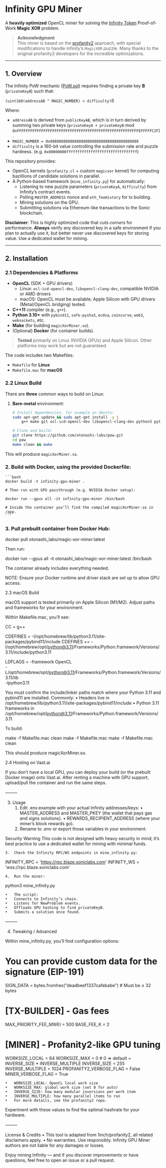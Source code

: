 # Infinity GPU Miner

A **heavily optimized** OpenCL miner for solving the [Infinity Token](https://github.com/8finity-xyz/protocol) Proof-of-Work **Magic XOR** problem.  

> **Acknowledgment**  
> This miner is based on the [profanity2](https://github.com/1inch/profanity2) approach, with special modifications to handle Infinity’s `MagicXOR` puzzle. Many thanks to the original profanity2 developers for the incredible optimizations.

---

## 1. Overview

The Infinity PoW mechanic ([PoW.sol](https://github.com/8finity-xyz/protocol/blob/main/contracts/PoW.sol)) requires finding a private key **B** (`privateKeyB`) such that:

`(uint160(addressAB ^ MAGIC_NUMBER) < difficulty)`ß

Where:
- `addressAB` is derived from `publicKeyAB`, which is in turn derived by summing two private keys (`privateKeyA + privateKeyB` mod `0xFFFFFFFFFFFFFFFFFFFFFFFFFFFFFFFFFFFFFFFFFFFFFFFFFFFFFFFEFFFFFC2F`).
- `MAGIC_NUMBER = 0x8888888888888888888888888888888888888888`
- `difficulty` is a 160-bit value controlling the submission rate and puzzle hardness. (e.g. `0x00000000ffffffffffffffffffffffffffffffff`)

This repository provides:
- OpenCL kernels (`profanity.cl` + custom `magicxor` kernel) for computing bazillions of candidate solutions in parallel.
- A Python-based framework (`mine_infinity.py`) for automatically:
  - Listening to new puzzle parameters (`privateKeyA`, `difficulty`) from Infinity’s contract events.
  - Polling `MASTER_ADDRESS` nonce and `eth_feeHistory` for tx building.
  - Mining solutions on the GPU.
  - Submitting solutions via Ethereum-like transactions to the Sonic blockchain.

**Disclaimer**: This is highly optimized code that *cuts corners* for performance. **Always** verify any discovered key in a safe environment if you plan to actually use it, but better never use discovered keys for storing value. Use a dedicated wallet for mining.

---

## 2. Installation

### 2.1 Dependencies & Platforms

- **OpenCL** (SDK + GPU drivers)  
  - Linux: `ocl-icd-opencl-dev`, `libopencl-clang-dev`, compatible NVIDIA or AMD drivers
  - macOS: OpenCL must be available; Apple Silicon with GPU drivers (Metal/OpenCL bridging) tested.
- **C++11** compiler (e.g., `g++`).
- **Python 3.10+** with `pybind11`, `safe-pysha3`, `ecdsa`, `coincurve`, `web3`, `websockets`, etc.
- **Make** (for building `magicXorMiner.so`).
- (Optional) **Docker** (for container builds).

> **Tested** primarily on Linux (NVIDIA GPUs) and Apple Silicon. Other platforms *may* work but are not guaranteed.

The code includes two Makefiles:
- `Makefile` for **Linux**
- `Makefile.mac` for **macOS**  

### 2.2 Linux Build

There are **three** common ways to build on Linux:

1. **Bare-metal** environment:
   ```bash
   # Install dependencies, for example on Ubuntu:
   sudo apt-get update && sudo apt-get install -y \
       g++ make git ocl-icd-opencl-dev libopencl-clang-dev python3 python3-pip

   # Clone and build:
   git clone https://github.com/otonashi-labs/pow.git
   cd pow
   make clean && make
   ```

This will produce `magicXorMiner.so`.

### 2.	Build with Docker, using the provided Dockerfile:
    ```bash
    docker build -t infinity-gpu-miner .
    
    # Then run with GPU passthrough (e.g. NVIDIA Docker setup):

    docker run --gpus all -it infinity-gpu-miner /bin/bash

    # Inside the container you’ll find the compiled magicXorMiner.so in /app.
    ```

### 3.	Pull prebuilt container from Docker Hub:

docker pull otonashi_labs/magic-xor-miner:latest

Then run:

docker run --gpus all -it otonashi_labs/magic-xor-miner:latest /bin/bash

The container already includes everything needed.

NOTE: Ensure your Docker runtime and driver stack are set up to allow GPU access.

2.3 macOS Build

macOS support is tested primarily on Apple Silicon (M1/M2). Adjust paths and frameworks for your environment.

Within Makefile.mac, you’ll see:

CC = g++

CDEFINES = -I/opt/homebrew/lib/python3.11/site-packages/pybind11/include
CDEFINES += -I/opt/homebrew/opt/python@3.11/Frameworks/Python.framework/Versions/3.11/include/python3.11

LDFLAGS = -framework OpenCL \
          -L/opt/homebrew/opt/python@3.11/Frameworks/Python.framework/Versions/3.11/lib \
          -lpython3.11

You must confirm the include/linker paths match where your Python 3.11 and pybind11 are installed. Commonly:
	•	Headers live in /opt/homebrew/lib/python3.11/site-packages/pybind11/include
	•	Python 3.11 frameworks in /opt/homebrew/opt/python@3.11/Frameworks/Python.framework/Versions/3.11

To build:

make -f Makefile.mac clean
make -f Makefile.mac
make -f Makefile.mac clean

This should produce magicXorMiner.so.

2.4 Hosting on Vast.ai

If you don’t have a local GPU, you can deploy your build (or the prebuilt Docker image) onto Vast.ai. After renting a machine with GPU support, upload/pull the container and run the same steps.

⸻

3. Usage
	1.	Edit .env.example with your actual Infinity addresses/keys:
	•	MASTER_ADDRESS and MASTER_PKEY (the wallet that pays gas and signs solutions).
	•	REWARDS_RECIPIENT_ADDRESS (where your miner’s block rewards go).
	2.	Rename to .env or export those variables in your environment.

Security Warning
This code is not designed with heavy security in mind; it’s best practice to use a dedicated wallet for mining with minimal funds.

	3.	Check the Infinity RPC/WS endpoints in mine_infinity.py:

INFINITY_RPC = 'https://rpc.blaze.soniclabs.com'
INFINITY_WS  = 'wss://rpc.blaze.soniclabs.com'


	4.	Run the miner:

python3 mine_infinity.py

	•	The script:
	•	Connects to Infinity’s chain.
	•	Listens for NewProblem events.
	•	Offloads GPU hashing to find privateKeyB.
	•	Submits a solution once found.

⸻

4. Tweaking / Advanced

Within mine_infinity.py, you’ll find configuration options:

# You can provide custom data for the signature (EIP-191)
SIGN_DATA = bytes.fromhex("deadbeef1337cafebabe")  # Must be ≤ 32 bytes

# [TX-BUILDER] - Gas fees
MAX_PRIORITY_FEE_MWEI = 500
BASE_FEE_K = 2

# [MINER] - Profanity2-like GPU tuning
WORKSIZE_LOCAL = 64
WORKSIZE_MAX = 0      # 0 => default = INVERSE_SIZE * INVERSE_MULTIPLE
INVERSE_SIZE = 255
INVERSE_MULTIPLE = 1024
PROFANITY2_VERBOSE_FLAG = False
MINER_VERBOSE_FLAG = True

	•	WORKSIZE_LOCAL: OpenCL local work size
	•	WORKSIZE_MAX: global work size (set 0 for auto)
	•	INVERSE_SIZE: how many modular inversions per work item
	•	INVERSE_MULTIPLE: how many parallel items to run
	•	For more details, see the profanity2 repo.

Experiment with these values to find the optimal hashrate for your hardware.

⸻

License & Credits
	•	This tool is adapted from 1inch/profanity2, all related disclaimers apply.
	•	No warranties. Use responsibly. Infinity GPU Miner authors are not liable for any damages or losses.

Enjoy mining Infinity — and if you discover improvements or have questions, feel free to open an issue or a pull request.

